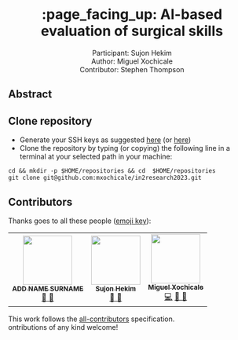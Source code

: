 <h1 align="center">:page_facing_up: 
AI-based evaluation of surgical skills
</h1>
<div align="center">

Participant: Sujon Hekim   
Author: Miguel Xochicale     
Contributor: Stephen Thompson       
</div>

## Abstract


## Clone repository
* Generate your SSH keys as suggested [here](https://docs.github.com/en/github/authenticating-to-github/generating-a-new-ssh-key-and-adding-it-to-the-ssh-agent) (or [here](https://github.com/mxochicale/tools/blob/main/github/SSH.md))
* Clone the repository by typing (or copying) the following line in a terminal at your selected path in your machine:
```
cd && mkdir -p $HOME/repositories && cd  $HOME/repositories
git clone git@github.com:mxochicale/in2research2023.git
```

## Contributors
Thanks goes to all these people ([emoji key](https://allcontributors.org/docs/en/emoji-key)):  
<!-- ALL-CONTRIBUTORS-LIST:START - Do not remove or modify this section -->
<!-- prettier-ignore-start -->
<!-- markdownlint-disable -->
<table>
  <tr>
	<!-- CONTRIBUTOR -->
	<td align="center">
		<!-- ADD GITHUB USERNAME AND HASH FOR GITHUB PHOTO -->
		<a href="https://github.com/???"><img src="https://avatars1.githubusercontent.com/u/23114020?v=4?s=100" width="100px;" alt=""/>
		<br />
			<sub> <b>ADD NAME SURNAME</b> </sub>        
		</a>
		<br />
			<!-- ADD GITHUB REPOSITORY AND PROJECT, TITLE AND EMOJIS -->
			<a href="https://github.com/$PROJECTNAME/$REPOSITORY_NAME/commits?author=" title="Research">  🔬 🤔  </a>
	</td>
	<!-- CONTRIBUTOR -->
	<td align="center">
		<!-- ADD GITHUB USERNAME AND HASH FOR GITHUB PHOTO -->
		<a href="https://github.com/AbuAbdul1ah"><img src="https://avatars1.githubusercontent.com/u/131908567?v=4?s=100" width="100px;" alt=""/>
		<br />
			<sub> <b>Sujon Hekim</b> </sub>        
		</a>
		<br />
			<!-- ADD GITHUB REPOSITORY AND PROJECT, TITLE AND EMOJIS -->
			<a href="https://github.com/mxochicale/in2research2023/commits?author=AbuAbdul1ah" title="Research">  🔬 🤔  </a>
	</td>
	<!-- CONTRIBUTOR -->
	<td align="center">
		<a href="https://github.com/mxochicale"><img src="https://avatars1.githubusercontent.com/u/11370681?v=4?s=100" width="100px;" alt=""/>
			<br />
			<sub><b>Miguel Xochicale</b></sub>          
			<br />
		</a>
			<a href="https://github.com/mxochicale/in2research2023/commits?author=mxochicale" title="Code">💻</a> 
			<a href="ttps://github.com/mxochicale/in2research2023/commits?author=mxochicale" title="Documentation">📖  🔧 </a>
	</td>
  </tr>
</table>
<!-- markdownlint-restore -->
<!-- prettier-ignore-end -->

<!-- ALL-CONTRIBUTORS-LIST:END -->

This work follows the [all-contributors](https://github.com/all-contributors/all-contributors) specification.  
ontributions of any kind welcome!
